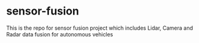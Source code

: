 # sensor-fusion
This is the repo for sensor fusion project which includes Lidar, Camera and Radar data fusion for autonomous vehicles
